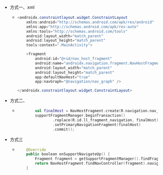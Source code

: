 - 方式一、xml
	- ```java
	  <androidx.constraintlayout.widget.ConstraintLayout
	      xmlns:android="http://schemas.android.com/apk/res/android"
	      xmlns:app="http://schemas.android.com/apk/res-auto"
	      xmlns:tools="http://schemas.android.com/tools"
	      android:layout_width="match_parent"
	      android:layout_height="match_parent"
	      tools:context=".MainActivity">
	  
	      <fragment
	          android:id="@+id/nav_host_fragment"
	          android:name="androidx.navigation.fragment.NavHostFragment"
	          android:layout_width="match_parent"
	          android:layout_height="match_parent"
	          app:defaultNavHost="true"
	          app:navGraph="@navigation/nav_graph" />
	  
	  </androidx.constraintlayout.widget.ConstraintLayout>
	  ```
- 方式二、
	- ```kotlin
	          val finalHost = NavHostFragment.create(R.navigation.nav_graph_main)
	          supportFragmentManager.beginTransaction()
	                  .replace(R.id.ll_fragment_navigation, finalHost)
	                  .setPrimaryNavigationFragment(finalHost)
	                  .commit();
	  ```
- 方式三
	- ```kotlin
	      @Override
	      public boolean onSupportNavigateUp() {
	          Fragment fragment = getSupportFragmentManager().findFragmentById(R.id.my_nav_host_fragment);
	          return NavHostFragment.findNavController(fragment).navigateUp();
	      }
	  ```